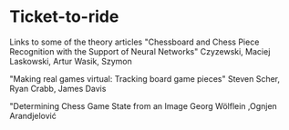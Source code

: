 # Ticket-to-ride
Links to some of the theory articles
"Chessboard and Chess Piece Recognition with the Support of Neural Networks"
Czyzewski, Maciej 
Laskowski, Artur
Wasik, Szymon

"Making real games virtual: Tracking board game pieces"
Steven Scher, Ryan Crabb, James Davis

"Determining Chess Game State from an Image
Georg Wölflein ,Ognjen Arandjelović
